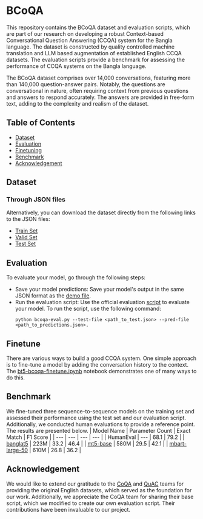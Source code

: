 # BCoQA
This repository contains the BCoQA dataset and evaluation scripts, which are part of our research on developing a robust Context-based Conversational Question Answering (CCQA) system for the Bangla language. The dataset is constructed by quality controlled machine translation and LLM based augmentation of established English CCQA datasets. The evaluation scripts provide a benchmark for assessing the performance of CCQA systems on the Bangla language.

The BCoQA dataset comprises over 14,000 conversations, featuring more than 140,000 question-answer pairs. Notably, the questions are conversational in nature, often requiring context from previous questions and answers to respond accurately. The answers are provided in free-form text, adding to the complexity and realism of the dataset.

## Table of Contents
- [Dataset](#dataset)
- [Evaluation](#evaluation)
- [Finetuning](#finetune)
- [Benchmark](#benchmark)
- [Acknowledgement](#acknowledgement)

## Dataset

### Through JSON files
Alternatively, you can download the dataset directly from the following links to the JSON files:
- [Train Set](https://github.com/aanon2212/bcoqa-submit/raw/main/data/train.json?download=)
- [Valid Set](https://github.com/aanon2212/bcoqa-submit/raw/main/data/validation.json?download=)
- [Test Set](https://github.com/aanon2212/bcoqa-submit/raw/main/data/test.json?download=)

## Evaluation
To evaluate your model, go through the following steps:
- Save your model predictions: Save your model's output in the same JSON format as the [demo file](https://github.com/aanon2212/bcoqa-submit/raw/main/demo_output_bcoqa.json?download=).
- Run the evaluation script: Use the official evaluation [script](https://raw.githubusercontent.com/aanon2212/bcoqa-submit/main/bcoqa-eval.py?raw=true) to evaluate your model. To run the script, use the following command:
  ```
  python bcoqa-eval.py --test-file <path_to_test.json> --pred-file <path_to_predictions.json>.
  ```
## Finetune
There are various ways to build a good CCQA system. One simple approach is to fine-tune a model by adding the conversation history to the context. The [bt5-bcoqa-finetune.ipynb](https://github.com/aanon2212/bcoqa-submit/blob/main/bt5-bcoqa-finetune.ipynb) notebook demonstrates one of many ways to do this.

## Benchmark
We fine-tuned three sequence-to-sequence models on the training set and assessed their performance using the test set and our evaluation script. Additionally, we conducted human evaluations to provide a reference point. The results are presented below.
| Model Name | Parameter Count | Exact Match | F1 Score |
| --- | --- | --- | --- |
| HumanEval | --- | 68.1 | 79.2 |
| [banglat5](https://huggingface.co/csebuetnlp/banglat5) | 223M | 33.2 | 46.4 |
| [mt5-base](https://huggingface.co/google/mt5-base) | 580M | 29.5 | 42.1 |
| [mbart-large-50](https://huggingface.co/facebook/mbart-large-50) | 610M | 26.8 | 36.2 |

## Acknowledgement
We would like to extend our gratitude to the [CoQA](https://stanfordnlp.github.io/coqa/) and [QuAC](https://quac.ai/) teams for providing the original English datasets, which served as the foundation for our work. Additionally, we appreciate the CoQA team for sharing their base script, which we modified to create our own evaluation script. Their contributions have been invaluable to our project.
